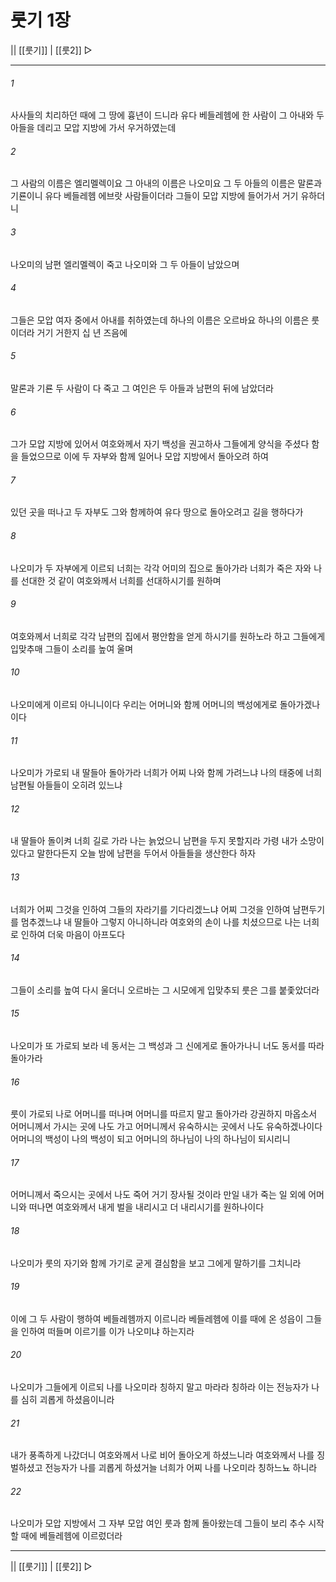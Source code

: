 # 룻기 1장

|| [[룻기]] | [[룻2]] ▷
***

###### 1
사사들의 치리하던 때에 그 땅에 흉년이 드니라 유다 베들레헴에 한 사람이 그 아내와 두 아들을 데리고 모압 지방에 가서 우거하였는데

###### 2
그 사람의 이름은 엘리멜렉이요 그 아내의 이름은 나오미요 그 두 아들의 이름은 말론과 기룐이니 유다 베들레헴 에브랏 사람들이더라 그들이 모압 지방에 들어가서 거기 유하더니

###### 3
나오미의 남편 엘리멜렉이 죽고 나오미와 그 두 아들이 남았으며

###### 4
그들은 모압 여자 중에서 아내를 취하였는데 하나의 이름은 오르바요 하나의 이름은 룻이더라 거기 거한지 십 년 즈음에

###### 5
말론과 기룐 두 사람이 다 죽고 그 여인은 두 아들과 남편의 뒤에 남았더라

###### 6
그가 모압 지방에 있어서 여호와께서 자기 백성을 권고하사 그들에게 양식을 주셨다 함을 들었으므로 이에 두 자부와 함께 일어나 모압 지방에서 돌아오려 하여

###### 7
있던 곳을 떠나고 두 자부도 그와 함께하여 유다 땅으로 돌아오려고 길을 행하다가

###### 8
나오미가 두 자부에게 이르되 너희는 각각 어미의 집으로 돌아가라 너희가 죽은 자와 나를 선대한 것 같이 여호와께서 너희를 선대하시기를 원하며

###### 9
여호와께서 너희로 각각 남편의 집에서 평안함을 얻게 하시기를 원하노라 하고 그들에게 입맞추매 그들이 소리를 높여 울며

###### 10
나오미에게 이르되 아니니이다 우리는 어머니와 함께 어머니의 백성에게로 돌아가겠나이다

###### 11
나오미가 가로되 내 딸들아 돌아가라 너희가 어찌 나와 함께 가려느냐 나의 태중에 너희 남편될 아들들이 오히려 있느냐

###### 12
내 딸들아 돌이켜 너희 길로 가라 나는 늙었으니 남편을 두지 못할지라 가령 내가 소망이 있다고 말한다든지 오늘 밤에 남편을 두어서 아들들을 생산한다 하자

###### 13
너희가 어찌 그것을 인하여 그들의 자라기를 기다리겠느냐 어찌 그것을 인하여 남편두기를 멈추겠느냐 내 딸들아 그렇지 아니하니라 여호와의 손이 나를 치셨으므로 나는 너희로 인하여 더욱 마음이 아프도다

###### 14
그들이 소리를 높여 다시 울더니 오르바는 그 시모에게 입맞추되 룻은 그를 붙좇았더라

###### 15
나오미가 또 가로되 보라 네 동서는 그 백성과 그 신에게로 돌아가나니 너도 동서를 따라 돌아가라

###### 16
룻이 가로되 나로 어머니를 떠나며 어머니를 따르지 말고 돌아가라 강권하지 마옵소서 어머니께서 가시는 곳에 나도 가고 어머니께서 유숙하시는 곳에서 나도 유숙하겠나이다 어머니의 백성이 나의 백성이 되고 어머니의 하나님이 나의 하나님이 되시리니

###### 17
어머니께서 죽으시는 곳에서 나도 죽어 거기 장사될 것이라 만일 내가 죽는 일 외에 어머니와 떠나면 여호와께서 내게 벌을 내리시고 더 내리시기를 원하나이다

###### 18
나오미가 룻의 자기와 함께 가기로 굳게 결심함을 보고 그에게 말하기를 그치니라

###### 19
이에 그 두 사람이 행하여 베들레헴까지 이르니라 베들레헴에 이를 때에 온 성읍이 그들을 인하여 떠들며 이르기를 이가 나오미냐 하는지라

###### 20
나오미가 그들에게 이르되 나를 나오미라 칭하지 말고 마라라 칭하라 이는 전능자가 나를 심히 괴롭게 하셨음이니라

###### 21
내가 풍족하게 나갔더니 여호와께서 나로 비어 돌아오게 하셨느니라 여호와께서 나를 징벌하셨고 전능자가 나를 괴롭게 하셨거늘 너희가 어찌 나를 나오미라 칭하느뇨 하니라

###### 22
나오미가 모압 지방에서 그 자부 모압 여인 룻과 함께 돌아왔는데 그들이 보리 추수 시작할 때에 베들레헴에 이르렀더라

***
|| [[룻기]] | [[룻2]] ▷